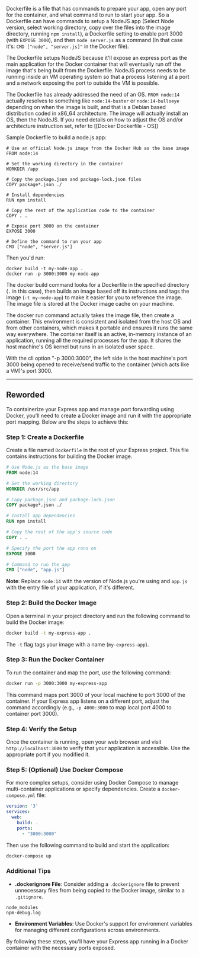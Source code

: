 Dockerfile is a file that has commands to prepare your app, open any port for the container, and what command to run to start your app. So a Dockerfile can have commands to setup a NodeJS app (Select Node version, select working directory, copy over the files into the image directory, running `npm install`), a Dockerfile setting to enable port 3000 (with `EXPOSE 3000`), and then `node server.js` as a command (In that case it's: `CMD ["node", "server.js]"` in the Docker file).

The Dockerfile setups NodeJS because it'll expose an express port as the main application for the Docker container that will eventually run off the image that's being built from the Dockerfile. NodeJS process needs to be running inside an VM operating system so that a process listening at a port and a network exposing the port to outside the VM is possible.

The Dockerfile has already addressed the need of an OS. `FROM node:14` actually resolves to something like `node:14-buster` or `node:14-bullseye` depending on when the image is built, and that is a Debian based distribution coded in x86_64 architecture. The image will actually install an OS, then the NodeJS. If you need details on how to adjust the OS and/or architecture instruction set, refer to [[Docker Dockerfile - OS]]

Sample Dockerfile to build a node.js app:
```
# Use an official Node.js image from the Docker Hub as the base image
FROM node:14

# Set the working directory in the container
WORKDIR /app

# Copy the package.json and package-lock.json files
COPY package*.json ./

# Install dependencies
RUN npm install

# Copy the rest of the application code to the container
COPY . .

# Expose port 3000 on the container
EXPOSE 3000

# Define the command to run your app
CMD ["node", "server.js"]
```

Then you'd run:
```
docker build -t my-node-app .
docker run -p 3000:3000 my-node-app
```

The docker build command looks for a Dockerfile in the specified directory (`.` in this case), then builds an image based off its instructions and tags the image (`-t my-node-app`) to make it easier for you to reference the image. The image file is stored at the Docker image cache on your machine.

The docker run command actually takes the image file, then create a container. This environment is consistent and isolated from the host OS and from other containers, which makes it portable and ensures it runs the same way everywhere. The container itself is an active, in-memory instance of an application, running all the required processes for the app. It shares the host machine's OS kernel but runs in an isolated user space.

With the cli option "-p 3000:3000", the left side is the host machine's port 3000 being opened to receive/send traffic to the container (which acts like a VM)'s port 3000.

---

## Reworded

To containerize your Express app and manage port forwarding using Docker, you'll need to create a Docker image and run it with the appropriate port mapping. Below are the steps to achieve this:

### Step 1: Create a Dockerfile

Create a file named `Dockerfile` in the root of your Express project. This file contains instructions for building the Docker image.

```Dockerfile
# Use Node.js as the base image
FROM node:14

# Set the working directory
WORKDIR /usr/src/app

# Copy package.json and package-lock.json
COPY package*.json ./

# Install app dependencies
RUN npm install

# Copy the rest of the app's source code
COPY . .

# Specify the port the app runs on
EXPOSE 3000

# Command to run the app
CMD ["node", "app.js"]
```

**Note**: Replace `node:14` with the version of Node.js you're using and `app.js` with the entry file of your application, if it's different.

### Step 2: Build the Docker Image

Open a terminal in your project directory and run the following command to build the Docker image:

```bash
docker build -t my-express-app .
```

The `-t` flag tags your image with a name (`my-express-app`).

### Step 3: Run the Docker Container

To run the container and map the port, use the following command:

```bash
docker run -p 3000:3000 my-express-app
```

This command maps port 3000 of your local machine to port 3000 of the container. If your Express app listens on a different port, adjust the command accordingly (e.g., `-p 4000:3000` to map local port 4000 to container port 3000).

### Step 4: Verify the Setup

Once the container is running, open your web browser and visit `http://localhost:3000` to verify that your application is accessible. Use the appropriate port if you modified it.

### Step 5: (Optional) Use Docker Compose

For more complex setups, consider using Docker Compose to manage multi-container applications or specify dependencies. Create a `docker-compose.yml` file:

```yaml
version: '3'
services:
  web:
    build: .
    ports:
      - "3000:3000"
```

Then use the following command to build and start the application:

```bash
docker-compose up
```

### Additional Tips

- **.dockerignore File**: Consider adding a `.dockerignore` file to prevent unnecessary files from being copied to the Docker image, similar to a `.gitignore`.

```plaintext
node_modules
npm-debug.log
```

- **Environment Variables**: Use Docker's support for environment variables for managing different configurations across environments.

By following these steps, you'll have your Express app running in a Docker container with the necessary ports exposed.